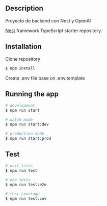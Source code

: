 ## Description
Proyecto de backend con Nest y OpenAI

[Nest](https://github.com/nestjs/nest) framework TypeScript starter repository.

## Installation

Clone repository

```bash
$ npm install
```

Create .env file base on .env.template

## Running the app

```bash
# development
$ npm run start

# watch mode
$ npm run start:dev

# production mode
$ npm run start:prod
```

## Test

```bash
# unit tests
$ npm run test

# e2e tests
$ npm run test:e2e

# test coverage
$ npm run test:cov
```

